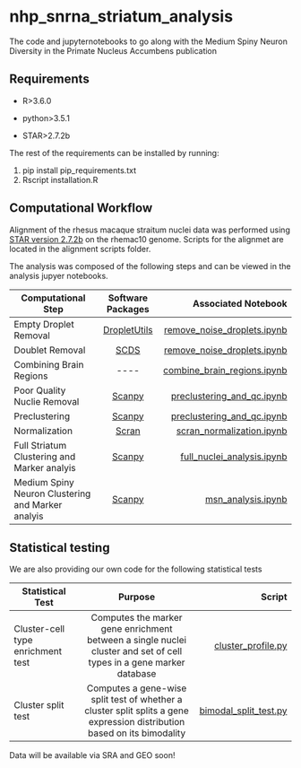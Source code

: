 # nhp_snrna_striatum_analysis

The code and jupyternotebooks to go along with the Medium Spiny Neuron Diversity in the Primate Nucleus Accumbens publication

## Requirements 

* R>3.6.0

* python>3.5.1

* STAR>2.7.2b

The rest of the requirements can be installed by running:

1. pip install pip_requirements.txt
2. Rscript installation.R

## Computational Workflow

Alignment of the rhesus macaque straitum nuclei data was performed using [STAR version 2.7.2b](https://github.com/alexdobin/STAR) on the rhemac10 genome.
Scripts for the alignmet are located in the alignment scripts folder.

The analysis was composed of the following steps and can be viewed in the analysis jupyer notebooks.

| Computational Step   | Software Packages  | Associated Notebook  |
| ------------- |:-------------:| -----:|
| Empty Droplet Removal   | [DropletUtils](https://bioconductor.org/packages/release/bioc/html/DropletUtils.html) | [remove_noise_droplets.ipynb](https://github.com/pfenninglab/nhp_snrna_striatum_analysis/blob/master/analysis/remove_noise_droplets.ipynb) |
| Doublet Removal    | [SCDS]( https://bioconductor.org/packages/release/bioc/html/scds.html)   |   [remove_noise_droplets.ipynb](https://github.com/pfenninglab/nhp_snrna_striatum_analysis/blob/master/analysis/remove_noise_droplets.ipynb) |
| Combining Brain Regions  | ----  |   [combine_brain_regions.ipynb](https://github.com/pfenninglab/nhp_snrna_striatum_analysis/blob/master/analysis/combine_brain_regions.ipynb) |
| Poor Quality Nuclie Removal | [Scanpy](https://scanpy.readthedocs.io/en/stable/)     |   [preclustering_and_qc.ipynb](https://github.com/pfenninglab/nhp_snrna_striatum_analysis/blob/master/analysis/preclustering_and_qc.ipynb) |
| Preclustering | [Scanpy](https://scanpy.readthedocs.io/en/stable/)    |    [preclustering_and_qc.ipynb](https://github.com/pfenninglab/nhp_snrna_striatum_analysis/blob/master/analysis/preclustering_and_qc.ipynb) |
| Normalization | [Scran](https://bioconductor.org/packages/release/bioc/html/scran.html)     |    [scran_normalization.ipynb](https://github.com/pfenninglab/nhp_snrna_striatum_analysis/blob/master/analysis/scran_normalization.ipynb) |
| Full Striatum Clustering and Marker analyis|  [Scanpy](https://scanpy.readthedocs.io/en/stable/)    |  [full_nuclei_analysis.ipynb](https://github.com/pfenninglab/nhp_snrna_striatum_analysis/blob/master/analysis/full_nuclei_analysis.ipynb)   |
| Medium Spiny Neuron Clustering and Marker analyis|  [Scanpy](https://scanpy.readthedocs.io/en/stable/)    |  [msn_analysis.ipynb](https://github.com/pfenninglab/nhp_snrna_striatum_analysis/blob/master/analysis/msn_analysis.ipynb)   |

## Statistical testing

We are also providing our own code for the following statistical tests 

| Statistical Test  | Purpose | Script  |
| ------------- |:-------------:| -----:|
|Cluster-cell type enrichment test | Computes the marker gene enrichment between a single nuclei cluster and set of cell types in a gene marker database | [cluster_profile.py](https://github.com/pfenninglab/nhp_snrna_striatum_analysis/tree/master/src/cluster_profile.py) |
|Cluster split test | Computes a gene-wise split test of whether a cluster split splits a gene expression distribution based on its bimodality | [bimodal_split_test.py](https://github.com/pfenninglab/nhp_snrna_striatum_analysis/tree/master/src/bimodal_split_test.py) |




Data will be available via SRA and GEO soon!




